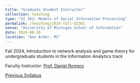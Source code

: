 ```yaml
---
title: "Graduate Student Instructor"
collection: teaching
type: "SI 301: Models of Social Information Processing"
permalink: /teaching/2024-fall-SI301
venue: "University of Michigan School of Information"
date: 2024-08-26
location: "Ann Arbor, MI"
---
```

Fall 2024, Introduction to network analysis and game theory for undergraduate students in the Information Analytics track

Faculty Instructor: [Prof. Daniel Romero](http://dromero.org/)

[Previous Syllabus](https://s3-us-west-1.amazonaws.com/umsi-class/301.pdf)

